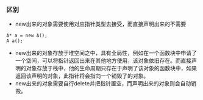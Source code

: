 ### 区别
- new出来的对象需要使用对应指针类型去接受，而直接声明出来的不需要
```
A* a = new A();
A a();
```
- new出来的对象存放于堆空间之中，具有全局性，例如在一个函数块中申请了一个空间，可以将指针返回出来在其他地方使用，该对象依旧存在。而直接声明的对象存放于栈中，他的生命周期只存在于声明了该对象的函数块中，如果返回该声明的对象，此指针将会指向一个销毁了的对象。
- new出来的对象需要自行delete并把指针置空，而声明出来的对象则会自动销毁。
